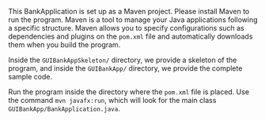 This BankApplication is set up as a Maven project. Please install Maven to run the program. Maven is a tool to manage your Java applications following a specific structure. Maven allows you to specify configurations such as dependencies and plugins on the `pom.xml` file and automatically downloads them when you build the program.

Inside the `GUIBankAppSkeleton/` directory, we provide a skeleton of the program, and inside the `GUIBankApp/` directory, we provide the complete sample code.

Run the program inside the directory where the `pom.xml` file is placed. Use the command `mvn javafx:run`, which will look for the main class `GUIBankApp/BankApplication.java`.